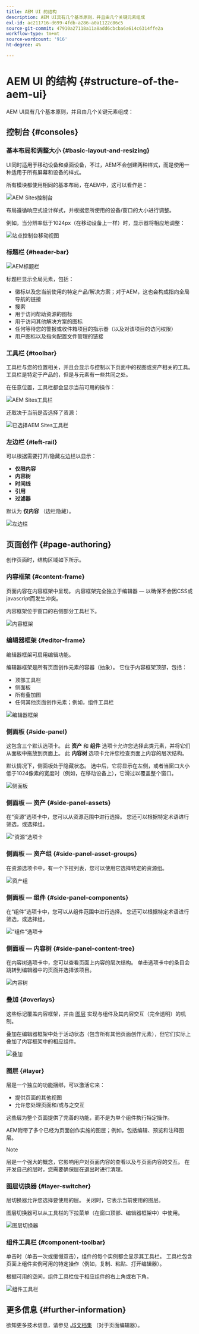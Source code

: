 ```yaml
---
title: AEM UI 的结构
description: AEM UI具有几个基本原则，并且由几个关键元素组成
exl-id: ac211716-d699-4fdb-a286-a0a1122c86c5
source-git-commit: 47910a27118a11a8add6cbcba6a614c6314ffe2a
workflow-type: tm+mt
source-wordcount: '916'
ht-degree: 4%

---
```


# AEM UI 的结构 {#structure-of-the-aem-ui}

AEM UI具有几个基本原则，并且由几个关键元素组成：

## 控制台 {#consoles}

### 基本布局和调整大小 {#basic-layout-and-resizing}

UI同时适用于移动设备和桌面设备，不过，AEM不会创建两种样式，而是使用一种适用于所有屏幕和设备的样式。

所有模块都使用相同的基本布局，在AEM中，这可以看作是：

![AEM Sites控制台](assets/ui-sites-console.png)

布局遵循响应式设计样式，并根据您所使用的设备/窗口的大小进行调整。

例如，当分辨率低于1024px（在移动设备上一样）时，显示器将相应地调整：

![站点控制台移动视图](assets/ui-sites-mobile.png)

### 标题栏 {#header-bar}

![AEM标题栏](assets/ui-header-bar.png)

标题栏显示全局元素，包括：

* 徽标以及您当前使用的特定产品/解决方案；对于AEM，这也会构成指向全局导航的链接
* 搜索
* 用于访问帮助资源的图标
* 用于访问其他解决方案的图标
* 任何等待您的警报或收件箱项目的指示器（以及对该项目的访问权限）
* 用户图标以及指向配置文件管理的链接

### 工具栏 {#toolbar}

工具栏与您的位置相关，并且会显示与控制以下页面中的视图或资产相关的工具。 工具栏是特定于产品的，但是与元素有一些共同之处。

在任意位置，工具栏都会显示当前可用的操作：

![AEM Sites工具栏](assets/ui-sites-toolbar.png)

还取决于当前是否选择了资源：

![已选择AEM Sites工具栏](assets/ui-sites-toolbar-selected.png)

### 左边栏 {#left-rail}

可以根据需要打开/隐藏左边栏以显示：

* **仅限内容**
* **内容树**
* **时间线**
* **引用**
* **过滤器**

默认为 **仅内容** （边栏隐藏）。

![左边栏](assets/ui-left-rail.png)

## 页面创作 {#page-authoring}

创作页面时，结构区域如下所示。

### 内容框架 {#content-frame}

页面内容在内容框架中呈现。 内容框架完全独立于编辑器 — 以确保不会因CSS或javascript而发生冲突。

内容框架位于窗口的右侧部分工具栏下。

![内容框架](assets/ui-content-frame.png)

### 编辑器框架 {#editor-frame}

编辑器框架可启用编辑功能。

编辑器框架是所有页面创作元素的容器（抽象）。 它位于内容框架顶部，包括：

* 顶部工具栏
* 侧面板
* 所有叠加图
* 任何其他页面创作元素；例如，组件工具栏

![编辑器框架](assets/ui-editor-frame.png)

### 侧面板 {#side-panel}

这包含三个默认选项卡。 此 **资产** 和 **组件** 选项卡允许您选择此类元素，并将它们从面板中拖放到页面上。 此 **内容树** 选项卡允许您检查页面上内容的层次结构。

默认情况下，侧面板处于隐藏状态。 选中后，它将显示在左侧，或者当窗口大小低于1024像素的宽度时（例如，在移动设备上），它滑过以覆盖整个窗口。

![侧面板](assets/ui-side-panel.png)

### 侧面板 — 资产 {#side-panel-assets}

在“资源”选项卡中，您可以从资源范围中进行选择。 您还可以根据特定术语进行筛选，或选择组。

![“资源”选项卡](assets/ui-side-panel-assets.png)

### 侧面板 — 资产组 {#side-panel-asset-groups}

在资源选项卡中，有一个下拉列表，您可以使用它选择特定的资源组。

![资产组](assets/ui-side-panel-asset-groups.png)

### 侧面板 — 组件 {#side-panel-components}

在“组件”选项卡中，您可以从组件范围中进行选择。 您还可以根据特定术语进行筛选，或选择组。

![“组件”选项卡](assets/ui-side-panel-components.png)

### 侧面板 — 内容树 {#side-panel-content-tree}

在内容树选项卡中，您可以查看页面上内容的层次结构。 单击选项卡中的条目会跳转到编辑器中的页面并选择该项目。

![内容树](assets/ui-side-panel-content-tree.png)

### 叠加 {#overlays}

这些标记覆盖内容框架，并由 [图层](#layer) 实现与组件及其内容交互（完全透明）的机制。

叠加在编辑器框架中处于活动状态（包含所有其他页面创作元素），但它们实际上叠加了内容框架中的相应组件。

![叠加](assets/ui-overlays.png)

### 图层 {#layer}

层是一个独立的功能捆绑，可以激活它来：

* 提供页面的其他视图
* 允许您处理页面和/或与之交互

这些层为整个页面提供了完善的功能，而不是为单个组件执行特定操作。

AEM附带了多个已经为页面创作实施的图层；例如，包括编辑、预览和注释图层。

>[!NOTE]
>
>层是一个强大的概念，它影响用户对页面内容的查看以及与页面内容的交互。 在开发自己的层时，您需要确保层在退出时进行清理。

### 图层切换器 {#layer-switcher}

层切换器允许您选择要使用的层。 关闭时，它表示当前使用的图层。

图层切换器可以从工具栏的下拉菜单（在窗口顶部、编辑器框架中）中使用。

![图层切换器](assets/ui-layer-switcher.png)

### 组件工具栏 {#component-toolbar}

单击时（单击一次或缓慢双击），组件的每个实例都会显示其工具栏。 工具栏包含页面上组件实例可用的特定操作（例如，复制、粘贴、打开编辑器）。

根据可用的空间，组件工具栏位于相应组件的右上角或右下角。

![组件工具栏](assets/ui-component-toolbar.png)

## 更多信息 {#further-information}

<!--For more details about the concepts around the touch-enabled UI, continue to the article [Concepts of the AEM Touch-Enabled UI](/help/sites-developing/touch-ui-concepts.md).-->

欲知更多技术信息，请参见 [JS文档集](https://helpx.adobe.com/experience-manager/6-5/sites/developing/using/reference-materials/jsdoc/ui-touch/editor-core/index.html) （对于页面编辑器）。

